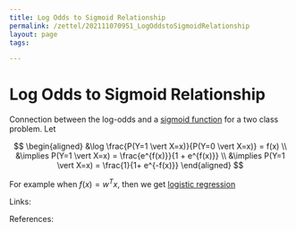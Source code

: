 ```yaml
---
title: Log Odds to Sigmoid Relationship
permalink: /zettel/202111070951_LogOddstoSigmoidRelationship
layout: page
tags: 

---
```

# Log Odds to Sigmoid Relationship

Connection between the log-odds and a [sigmoid function](202011221535_sigmoidFunction) for a two class problem. Let

$$
\begin{aligned}
&\log \frac{P(Y=1 \vert X=x)}{P(Y=0 \vert X=x)} = f(x) \\
&\implies P(Y=1 \vert X=x) = \frac{e^{f(x)}}{1 + e^{f(x)}} \\
&\implies P(Y=1 \vert X=x) = \frac{1}{1+ e^{-f(x)}}
\end{aligned}
$$

For example when $f(x) = w^T x$, then we get [logistic regression](202011221613_logisticRegression)


Links: 

References: 

